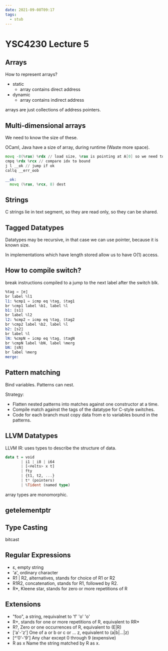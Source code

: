 ```yaml
---
date: 2021-09-08T09:17
tags: 
  - stub
---
```


# YSC4230 Lecture 5

## Arrays

How to represent arrays?
- static
  - array contains direct address
- dynamic
  - array contains indirect address

arrays are just collections of address pointers.

## Multi-dimensional arrays

We need to know the size of these.

OCaml, Java have a size of array,
during runtime (Waste more space).

```asm
movq -8(%rax) %rdx // load size, %rax is pointing at A[0] so we need to go back a word (-8).
cmpq %rdx %rcx // compare idx to bound
j l __ok // jump if ok
callq __err_oob

__ok:
  movq (%rax, %rcx, 8) dest
```

## Strings

C strings lie in text segment, so they are read only,
so they can be shared.

## Tagged Datatypes

Datatypes may be recursive,
in that case we can use pointer,
because it is known size.

In implementations which have length stored
allow us to have O(1) access.

## How to compile switch?

break instructions compiled to a jump to the next label after the switch blk.

```asm
%tag = ⟦e⟧
br label %l1
l1: %cmp1 = icmp eq %tag, $tag1
br %cmp1 label %b1, label %l
b1: ⟦s1⟧
br label %l2
l2: %cmp2 = icmp eq %tag, $tag2
br %cmp2 label %b2, label %l
b2: ⟦s2⟧
br label %l
lN: %cmpN = icmp eq %tag, $tagN
br %cmpN label %bN, label %merg
bN: ⟦sN⟧
br label %merg
merge:
```

## Pattern matching

Bind variables.
Patterns can nest.

Strategy:
- Flatten nested patterns into matches against one constructor at a time.
- Compile match against the tags of the datatype for C-style switches.
- Code for each branch must copy data from e to variables bound in the patterns.

## LLVM Datatypes

LLVM IR:
uses types to describe the structure of data.

```haskell
data t = void
       | i1 | i8 | i64 
       | [<#elts> x t]
       | fty
       | {t1, t2, ...}
       | t* (pointers)
       | %Tident (named type)
```

array types are monomorphic.

## getelementptr


## Type Casting

bitcast

## Regular Expressions

- ɛ, empty string
- 'a', ordinary character
- R1 | R2, alternatives, stands for choice of R1 or R2
- R1R2, concatenation, stands for R1, followed by R2.
- R*, Kleene star, stands for zero or more repetitions of R

## Extensions
- "foo", a string, requivalnet to 'f' 'o' 'o'
- R+, stands for one or more repetitions of R, equivalent to RR*
- R?, Zero or one occurrences of R, equivalent to (E|R)
- ['a'-'z'] One of a or b or c or ... z, equivalent to (a|b|...|z)
- [^'0'-'9'] Any char except 0 through 9 (expensive)
- R as x Name the string matched by R as x.
